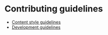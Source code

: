 <!-- markdownlint-disable-file MD041 -->

# Contributing guidelines

- [Content style guidelines](./content-style-guide.md)
- [Development guidelines](./development.md)

